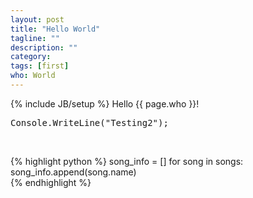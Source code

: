 ```yaml
---
layout: post
title: "Hello World"
tagline: ""
description: ""
category: 
tags: [first]
who: World
---
```

{% include JB/setup %}
Hello {{ page.who }}!

<pre>
Console.WriteLine("Testing2");
</pre>

<br/>

{% highlight python %}
    song_info = []
    for song in songs:
        song_info.append(song.name)                                                                                                                                   
{% endhighlight %}

